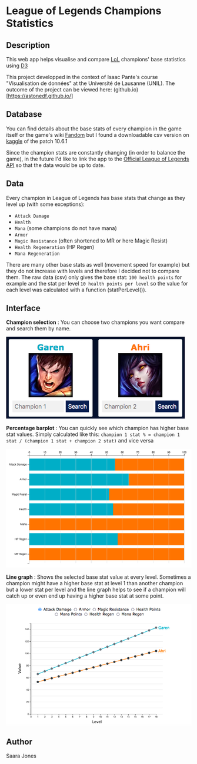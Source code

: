 # League of Legends Champions Statistics

## Description
This web app helps visualise and compare [LoL](https://euw.leagueoflegends.com/en-gb/) champions' base statistics using [D3](https://d3js.org/)

This project developped in the context of Isaac Pante's course "Visualisation de données" at the Université de Lausanne (UNIL). The outcome of the project can be viewed here: (github.io)[https://astonedf.github.io/] 

## Database

You can find details about the base stats of every champion in the game itself or the game's wiki [Fandom](https://leagueoflegends.fandom.com/wiki/List_of_champions/Base_statistics) but I found a downloadable csv version on [kaggle](https://www.kaggle.com/gyejr95/league-of-legendslol-champion-and-item-2020?select=riot_champion.csv) of the patch 10.6.1

Since the champion stats are constantly changing (in order to balance the game), in the future I'd like to link the app to the [Official League of Legends API](https://developer.riotgames.com/docs/lol#_getting-started) so that the data would be up to date.

## Data

Every champion in League of Legends has base stats that change as they level up (with some exceptions):

- `Attack Damage`
- `Health`
- `Mana` (some champions do not have mana)
- `Armor`
- `Magic Resistance` (often shortened to MR or here Magic Resist)
- `Health Regeneration` (HP Regen)
- `Mana Regeneration`

There are many other base stats as well (movement speed for example) but they do not increase with levels and therefore I decided not to compare them. The raw data (csv) only gives the base stat: `100 health points` for example and the stat per level `10 health points per level` so the value for each level was calculated with a function (statPerLevel()).

## Interface

**Champion selection** : You can choose two champions you want compare and search them by name.

![capture1](/img/champions.png)

**Percentage barplot** : You can quickly see which champion has higher base stat values. Simply calculated like this: `champion 1 stat % = champion 1 stat / (champion 1 stat + champion 2 stat)` and vice versa

![capture2](/img/barplot.png)

**Line graph** : Shows the selected base stat value at every level. Sometimes a champion might have a higher base stat at level 1 than another champion but a lower stat per level and the line graph helps to see if a champion will catch up or even end up having a higher base stat at some point.

![capture3](/img/lineGraph.png)

## Author

Saara Jones